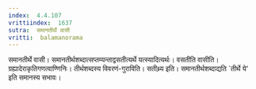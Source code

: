 ```yaml
---
index:  4.4.107
vrittiindex:  1637
sutra:  समानतीर्थे वासी
vritti:  balamanorama 
---
```


समानतीर्थे वासी। समानतीर्थशब्दात्सप्तम्यन्ताद्वसतीत्यर्थे यत्स्यादित्यर्थः। वसतीति वासीति। ग्रह्यादेराकृतिगणत्वाण्णिनिः। तीर्थशब्दस्य विवरणं-गुराविति। सतीथ्र्य इति। समानतीर्थशब्दाद्यति `तीर्थे ये' इति समानस्य सभावः। 

